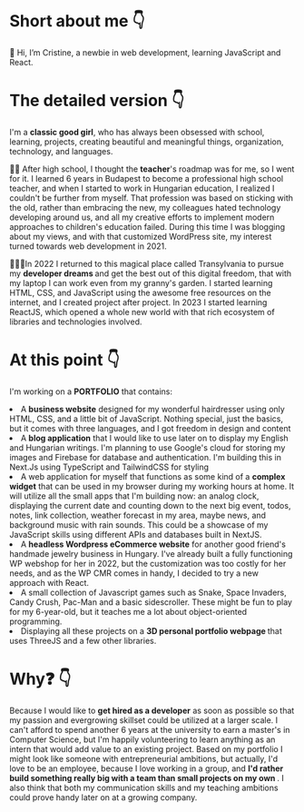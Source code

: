 <h1>Short about me 👇</h1>
<p>👋 Hi, I’m Cristine, a newbie in web development, learning JavaScript and React. </p>

<h1>The detailed version 👇</h1>

<p>
I'm a <b>classic good girl</b>, who has always been obsessed with school, learning, projects, creating beautiful and meaningful things, organization, technology, and languages. 

👩‍🏫 After high school, I thought the <b>teacher</b>'s roadmap was for me, so I went for it. I learned 6 years in Budapest to become a professional high school teacher, and when I started to work in Hungarian education, I realized I couldn't be further from myself. That profession was based on sticking with the old, rather than embracing the new, my colleagues hated technology developing around us, and all my creative efforts to implement modern approaches to children's education failed. During this time I was blogging about my views, and with that customized WordPress site, my interest turned towards web development in 2021. 

👩🏽‍💻In 2022 I returned to this magical place called Transylvania to pursue my <b>developer dreams </b> and get the best out of this digital freedom, that with my laptop I can work even from my granny's garden. I started learning HTML, CSS, and JavaScript using the awesome free resources on the internet, and I created project after project. In 2023 I started learning ReactJS, which opened a whole new world with that rich ecosystem of libraries and technologies involved.
</p>

<h1>At this point 👇</h1>
<p>I'm working on a <b>PORTFOLIO</b> that contains:</p>
  <li> A <b>business website</b> designed for my wonderful hairdresser using only HTML, CSS, and a little bit of JavaScript. Nothing special, just the basics, but it comes with three languages, and I got freedom in design and content</li>
  <li> A <b>blog application</b> that I would like to use later on to display my English and Hungarian writings. I'm planning to use Google's cloud for storing my images and Firebase for database and authentication. I'm building this in Next.Js using TypeScript and TailwindCSS for styling</li>
  <li> A web application for myself that functions as some kind of a <b>complex widget</b> that can be used in my browser during my working hours at home. It will utilize all the small apps that I'm building now: an analog clock, displaying the current date and counting down to the next big event, todos, notes, link collection, weather forecast in my area, maybe news, and background music with rain sounds. This could be a showcase of my JavaScript skills using different APIs and databases built in NextJS.</li>
  <li>A <b>headless Wordpress eCommerce website</b> for another good friend's handmade jewelry business in Hungary. I've already built a fully functioning WP webshop for her in 2022, but the customization was too costly for her needs, and as the WP CMR comes in handy, I decided to try a new approach with React. </li>
  <li>A small collection of Javascript games such as Snake, Space Invaders, Candy Crush, Pac-Man and a basic sidescroller. These might be fun to play for my 6-year-old, but it teaches me a lot about object-oriented programming.</li>
  <li>Displaying all these projects on a <b>3D personal portfolio webpage </b> that uses ThreeJS and a few other libraries. </li>

<h1>Why❓ 👇</h1>
<p>Because I would like to <b>get hired as a developer</b> as soon as possible so that my passion and evergrowing skillset could be utilized at a larger scale. I can't afford to spend another 6 years at the university to earn a master's in Computer Science, but I'm happily volunteering to learn anything as an intern that would add value to an existing project. Based on my portfolio I might look like someone with entrepreneurial ambitions, but actually, I'd love to be an employee, because I love working in a group, and <b>I'd rather build something really big with a team than small projects on my own </b>. I also think that both my communication skills and my teaching ambitions could prove handy later on at a growing company.</p>

